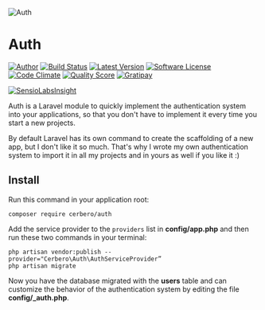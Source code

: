 ![](http://s17.postimg.org/wh7x5m5m3/1430033673_lock_mini.jpg "Auth")
# Auth

[![Author](http://img.shields.io/badge/author-@cerbero90-blue.svg?style=flat-square)](https://twitter.com/cerbero90)
[![Build Status](https://img.shields.io/travis/cerbero90/Auth/master.svg?style=flat-square)](https://travis-ci.org/cerbero90/auth)
[![Latest Version](https://img.shields.io/packagist/v/cerbero/Auth.svg?style=flat-square&label=release)](https://packagist.org/packages/cerbero/auth)
[![Software License](https://img.shields.io/badge/license-MIT-brightgreen.svg?style=flat-square)](LICENSE.md)
[![Code Climate](https://img.shields.io/codeclimate/github/cerbero90/Auth.svg?style=flat-square)](https://codeclimate.com/github/cerbero90/auth)
[![Quality Score](https://img.shields.io/scrutinizer/g/cerbero90/auth.svg?style=flat-square)](https://scrutinizer-ci.com/g/cerbero90/auth)
[![Gratipay](https://img.shields.io/gratipay/cerbero.svg?style=flat-square)](https://gratipay.com/cerbero/)

[![SensioLabsInsight](https://insight.sensiolabs.com/projects/56fd0fb9-29d9-423a-9cc9-60f00a1b3367/big.png)](https://insight.sensiolabs.com/projects/56fd0fb9-29d9-423a-9cc9-60f00a1b3367)

Auth is a Laravel module to quickly implement the authentication system into your applications, so that you don't have to implement it every time you start a new projects.

By default Laravel has its own command to create the scaffolding of a new app, but I don't like it so much. That's why I wrote my own authentication system to import it in all my projects and in yours as well if you like it :)

## Install

Run this command in your application root:

```
composer require cerbero/auth
```

Add the service provider to the `providers` list in **config/app.php** and then run these two commands in your terminal:

```
php artisan vendor:publish --provider="Cerbero\Auth\AuthServiceProvider”
php artisan migrate
```

Now you have the database migrated with the **users** table and can customize the behavior of the authentication system by editing the file **config/_auth.php**.
